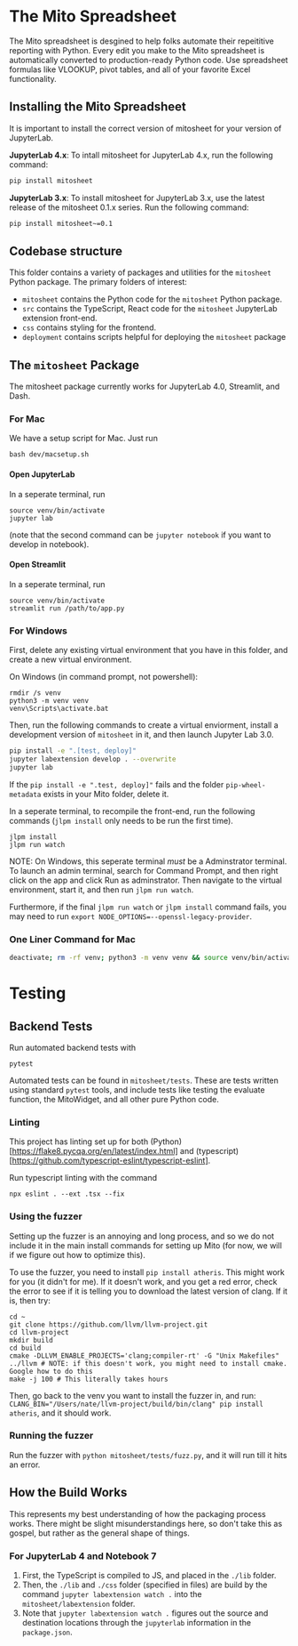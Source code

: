 # The Mito Spreadsheet

The Mito spreadsheet is desgined to help folks automate their repeititive reporting with Python. Every edit you make to the Mito spreadsheet is automatically converted to production-ready Python code. Use spreadsheet formulas like VLOOKUP, pivot tables, and all of your favorite Excel functionality.

## Installing the Mito Spreadsheet

It is important to install the correct version of mitosheet for your version of JupyterLab. 

**JupyterLab 4.x**: To intall mitosheet for JupyterLab 4.x, run the following command:

```bash
pip install mitosheet
```

**JupyterLab 3.x**: To install mitosheet for JupyterLab 3.x, use the latest release of the mitosheet 0.1.x series. Run the following command:

```bash
pip install mitosheet~=0.1
```

## Codebase structure

This folder contains a variety of packages and utilities for the `mitosheet` Python package. The primary folders of interest:
- `mitosheet` contains the Python code for the `mitosheet` Python package. 
- `src` contains the TypeScript, React code for the `mitosheet` JupyterLab extension front-end.
- `css` contains styling for the frontend.
- `deployment` contains scripts helpful for deploying the `mitosheet` package

## The `mitosheet` Package

The mitosheet package currently works for JupyterLab 4.0, Streamlit, and Dash. 

### For Mac

We have a setup script for Mac. Just run
```
bash dev/macsetup.sh
```

#### Open JupyterLab

In a seperate terminal, run
```
source venv/bin/activate
jupyter lab
```
(note that the second command can be `jupyter notebook` if you want to develop in notebook).

#### Open Streamlit

In a seperate terminal, run
```
source venv/bin/activate
streamlit run /path/to/app.py
```

### For Windows

First, delete any existing virtual environment that you have in this folder, and create a new virtual environment. 

On Windows (in command prompt, not powershell):
```
rmdir /s venv
python3 -m venv venv
venv\Scripts\activate.bat
```

Then, run the following commands to create a virtual enviorment, install a development version of `mitosheet` in it, and then launch Jupyter Lab 3.0.
```bash
pip install -e ".[test, deploy]"
jupyter labextension develop . --overwrite
jupyter lab
```
If the `pip install -e ".test, deploy]"` fails and the folder `pip-wheel-metadata` exists in your Mito folder, delete it. 

In a seperate terminal, to recompile the front-end, run the following commands (`jlpm install` only needs to be run the first time).
```
jlpm install
jlpm run watch
```

NOTE: On Windows, this seperate terminal _must_ be a Adminstrator terminal. To launch an admin terminal, search for Command Prompt, and then right click on the app and click Run as adminstrator. Then navigate to the virtual environment, start it, and then run `jlpm run watch`. 

Furthermore, if the final `jlpm run watch` or `jlpm install` command fails, you may need to run `export NODE_OPTIONS=--openssl-legacy-provider`. 

### One Liner Command for Mac
```bash
deactivate; rm -rf venv; python3 -m venv venv && source venv/bin/activate && pip install -e ".[test, deploy]" && jupyter labextension develop . --overwrite && jupyter lab
```

# Testing

## Backend Tests

Run automated backend tests with
```
pytest
```
Automated tests can be found in  `mitosheet/tests`. These are tests written using standard `pytest` tools, and include tests like testing the evaluate function, the MitoWidget, and all other pure Python code. 


### Linting

This project has linting set up for both (Python)[https://flake8.pycqa.org/en/latest/index.html] and (typescript)[https://github.com/typescript-eslint/typescript-eslint]. 

Run typescript linting with the command 
```
npx eslint . --ext .tsx --fix
```

### Using the fuzzer

Setting up the fuzzer is an annoying and long process, and so we do not include it in the main install commands for setting up Mito (for now, we will if we figure out how to optimize this). 

To use the fuzzer, you need to install `pip install atheris`. This might work for you (it didn't for me). If it doesn't work, and you get a red error, check the error to see if it is telling you to download the latest version of clang. If it is, then try:

```
cd ~
git clone https://github.com/llvm/llvm-project.git
cd llvm-project
mkdir build
cd build
cmake -DLLVM_ENABLE_PROJECTS='clang;compiler-rt' -G "Unix Makefiles" ../llvm # NOTE: if this doesn't work, you might need to install cmake. Google how to do this
make -j 100 # This literally takes hours
```
Then, go back to the venv you want to install the fuzzer in, and run: `CLANG_BIN="/Users/nate/llvm-project/build/bin/clang" pip install atheris`, and it should work. 

### Running the fuzzer

Run the fuzzer with 
`python mitosheet/tests/fuzz.py`, and it will run till it hits an error.


## How the Build Works

This represents my best understanding of how the packaging process works. There might be slight misunderstandings here, so don't take this as gospel, but rather as the general shape of things.

### For JupyterLab 4 and Notebook 7

1. First, the TypeScript is compiled to JS, and placed in the `./lib` folder.
2. Then, the `./lib` and `./css` folder (specified in files) are build by the command `jupyter labextension watch .` into the `mitosheet/labextension` folder.
3. Note that `jupyter labextension watch .` figures out the source and destination locations through the `jupyterlab` information in the `package.json`. 
